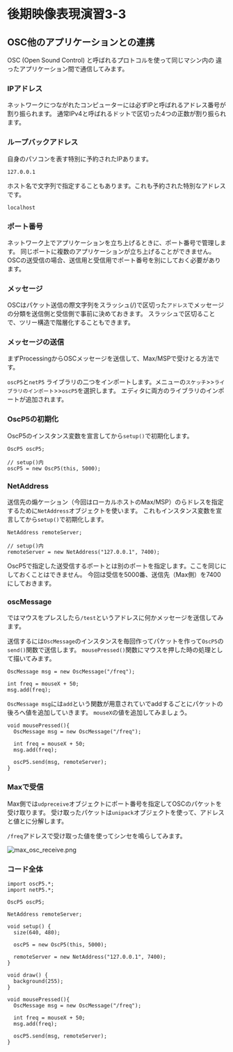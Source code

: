 # 後期映像表現演習3-3

## OSC他のアプリケーションとの連携

OSC (Open Sound Control) と呼ばれるプロトコルを使って同じマシン内の
違ったアプリケーション間で通信してみます。

### IPアドレス

ネットワークにつながれたコンピューターには必ずIPと呼ばれるアドレス番号が割り振られます。
通常IPv4と呼ばれるドットで区切った4つの正数が割り振られます。

### ループバックアドレス

自身のパソコンを表す特別に予約されたIPあります。

```127.0.0.1```

ホスト名で文字列で指定することもあります。これも予約された特別なアドレスです。

```localhost```

### ポート番号

ネットワーク上でアプリケーションを立ち上げるときに、ポート番号で管理します。
同じポートに複数のアプリケーションが立ち上げることができません。OSCの送受信の場合、送信用と受信用でポート番号を別にしておく必要があります。


### メッセージ

OSCはパケット送信の際文字列をスラッシュ(/)で区切った```アドレス```でメッセージの分類を送信側と受信側で事前に決めておきます。
スラッシュで区切ることで、ツリー構造で階層化することもできます。


### メッセージの送信

まずProcessingからOSCメッセージを送信して、Max/MSPで受けとる方法です。

```oscP5```と```netP5``` ライブラリの二つをインポートします。メニューの```スケッチ```>>```ライブラリのインポート```>>```oscP5```を選択します。
エディタに両方のライブラリのインポートが追加されます。

### OscP5の初期化

OscP5のインスタンス変数を宣言してから```setup()```で初期化します。
```
OscP5 oscP5;

// setup()内
oscP5 = new OscP5(this, 5000);
```

### NetAddress

送信先の煽ケーション（今回はローカルホストのMax/MSP）のらドレスを指定するために```NetAddress```オブジェクトを使います。
これもインスタンス変数を宣言してから```setup()```で初期化します。


```
NetAddress remoteServer;

// setup()内
remoteServer = new NetAddress("127.0.0.1", 7400);
```

OscP5で指定した送受信するポートとは別のポートを指定します。ここを同じにしておくことはできません。
今回は受信を5000番、送信先（Max側）を7400にしておきます。

### oscMessage

ではマウスをプレスしたら```/test```というアドレスに何かメッセージを送信してみます。

送信するには```OscMessage```のインスタンスを毎回作ってパケットを作って```OscP5```の```send()```関数で送信します。
```mousePressed()```関数にマウスを押した時の処理として描いてみます。

```
OscMessage msg = new OscMessage("/freq");
  
int freq = mouseX + 50; 
msg.add(freq);
```

```OscMessage msg```には```add```という関数が用意されていでaddするごとにパケットの後ろへ値を追加していきます。
```mouseX```の値を追加してみましょう。


```
void mousePressed(){
  OscMessage msg = new OscMessage("/freq");
  
  int freq = mouseX + 50; 
  msg.add(freq);
  
  oscP5.send(msg, remoteServer);
}
```

### Maxで受信

Max側では```udpreceive```オブジェクトにポート番号を指定してOSCのパケットを受け取ります。
受け取ったパケットは```unipack```オブジェクトを使って、アドレスと値とに分解します。

```/freq```アドレスで受け取った値を使ってシンセを鳴らしてみます。


![max_osc_receive.png](図版/max_osc_receive.png)


### コード全体

```
import oscP5.*;
import netP5.*;

OscP5 oscP5;

NetAddress remoteServer;

void setup() {
  size(640, 480);

  oscP5 = new OscP5(this, 5000);

  remoteServer = new NetAddress("127.0.0.1", 7400);
}

void draw() {
  background(255); 
}

void mousePressed(){
  OscMessage msg = new OscMessage("/freq");
  
  int freq = mouseX + 50; 
  msg.add(freq);
  
  oscP5.send(msg, remoteServer);
}
```





